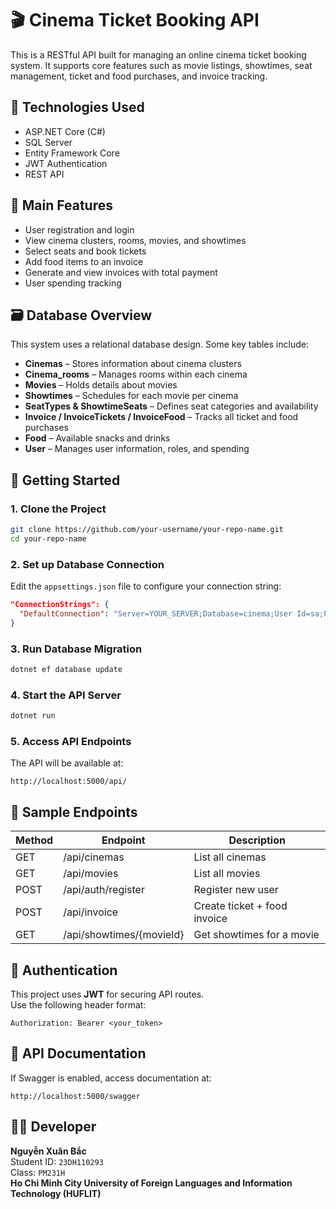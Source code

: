 
# 🎬 Cinema Ticket Booking API

This is a RESTful API built for managing an online cinema ticket booking system. It supports core features such as movie listings, showtimes, seat management, ticket and food purchases, and invoice tracking.

## 📌 Technologies Used

- ASP.NET Core (C#)
- SQL Server
- Entity Framework Core
- JWT Authentication
- REST API

## 🚦 Main Features

- User registration and login
- View cinema clusters, rooms, movies, and showtimes
- Select seats and book tickets
- Add food items to an invoice
- Generate and view invoices with total payment
- User spending tracking

## 🗃️ Database Overview

This system uses a relational database design. Some key tables include:

- **Cinemas** – Stores information about cinema clusters
- **Cinema_rooms** – Manages rooms within each cinema
- **Movies** – Holds details about movies
- **Showtimes** – Schedules for each movie per cinema
- **SeatTypes & ShowtimeSeats** – Defines seat categories and availability
- **Invoice / InvoiceTickets / InvoiceFood** – Tracks all ticket and food purchases
- **Food** – Available snacks and drinks
- **User** – Manages user information, roles, and spending

## 🚀 Getting Started

### 1. Clone the Project
```bash
git clone https://github.com/your-username/your-repo-name.git
cd your-repo-name
```

### 2. Set up Database Connection
Edit the `appsettings.json` file to configure your connection string:
```json
"ConnectionStrings": {
  "DefaultConnection": "Server=YOUR_SERVER;Database=cinema;User Id=sa;Password=YOUR_PASSWORD;"
}
```

### 3. Run Database Migration
```bash
dotnet ef database update
```

### 4. Start the API Server
```bash
dotnet run
```

### 5. Access API Endpoints
The API will be available at:
```
http://localhost:5000/api/
```

## 🧪 Sample Endpoints

| Method | Endpoint                     | Description                     |
|--------|------------------------------|---------------------------------|
| GET    | /api/cinemas                 | List all cinemas                |
| GET    | /api/movies                  | List all movies                 |
| POST   | /api/auth/register           | Register new user               |
| POST   | /api/invoice                 | Create ticket + food invoice    |
| GET    | /api/showtimes/{movieId}     | Get showtimes for a movie       |

## 🔐 Authentication

This project uses **JWT** for securing API routes.  
Use the following header format:
```
Authorization: Bearer <your_token>
```

## 📖 API Documentation

If Swagger is enabled, access documentation at:
```
http://localhost:5000/swagger
```

## 👨‍🎓 Developer

**Nguyễn Xuân Bắc**  
Student ID: `23DH110293`  
Class: `PM231H`  
**Ho Chi Minh City University of Foreign Languages and Information Technology (HUFLIT)**
